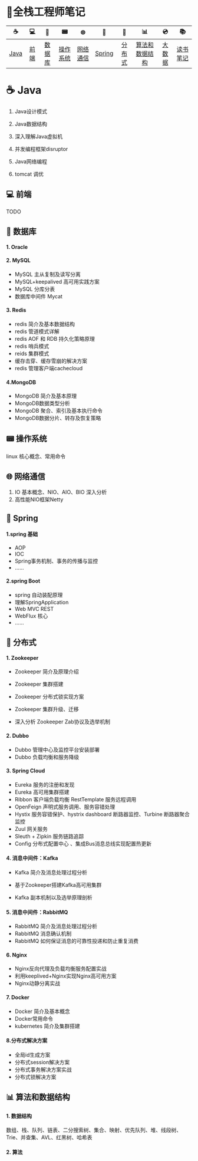 #  :memo:全栈工程师笔记



| ☕️    | 💻    | 💾      | 📟        | :globe_with_meridians: | 🌳    | 🚀 | 📊  | :cd: | :books: |
| :----: | :----: | :----: | :----: | :----: | :----: | :----: | :----: | :----: | :----: |
| <a href="#coffee-java">Java</a> | <a href="#-前端">前端</a> | <a href="#-数据库">数据库</a> | <a href="#-操作系统">操作系统</a> | <a href="#-网络通信">网络通信</a>               | <a href="#-Spring">Spring</a> | <a href="#-分布式">分布式</a> | <a href="#-算法和数据结构">算法和数据结构</a> | <a href="#cd-大数据">大数据</a> | <a href="#books-读书笔记">读书笔记</a> |

 

# :coffee: Java

1. Java设计模式

2. Java数据结构

3. 深入理解Java虚拟机

4. 并发编程框架disruptor

5. Java网络编程
6. tomcat 调优



## 💻 前端

TODO



## 💾 数据库

#### 1. Oracle



#### 2. MySQL

+ MySQL 主从复制及读写分离
+ MySQL+keepalived 高可用实践方案
+ MySQL 分库分表
+ 数据库中间件 Mycat

#### 3. Redis

+ redis 简介及基本数据结构
+ redis 管道模式详解
+ redis AOF 和 RDB 持久化策略原理
+ redis 哨兵模式
+ reids 集群模式
+ 缓存击穿、缓存雪崩的解决方案
+ redis 管理客户端cachecloud

#### 4.MongoDB

+ MongoDB 简介及基本原理
+ MongoDB数据类型分析
+ MongoDB 聚合、索引及基本执行命令
+ MongoDB数据分片、转存及恢复策略



## 📟 操作系统

linux 核心概念、常用命令



## 🌐 网络通信

1. IO 基本概念、NIO、AIO、BIO 深入分析
2. 高性能NIO框架Netty



## 🌳 Spring

#### 1.spring 基础

+ AOP
+ IOC
+ Spring事务机制、事务的传播与监控
+ ......

#### 2.spring Boot

+ spring 自动装配原理
+ 理解SpringApplication 
+ Web MVC REST 
+ WebFlux 核心
+ ......



## 🚀 分布式

#### 1. Zookeeper

+ Zookeeper 简介及原理介绍

+ Zookeeper 集群搭建
+ Zookeeper 分布式锁实现方案
+ Zookeeper  集群升级、迁移
+ 深入分析 Zookeeper  Zab协议及选举机制

#### 2. Dubbo 

+ Dubbo 管理中心及监控平台安装部署
+ Dubbo 负载均衡和服务降级

#### 3. Spring Cloud

- Eureka 服务的注册和发现
- Eureka 高可用集群搭建
- Ribbon 客户端负载均衡 RestTemplate 服务远程调用
- OpenFeign 声明式服务调用、服务容错处理
- Hystix 服务容错保护、hystrix dashboard 断路器监控、Turbine 断路器聚合监控
- Zuul 网关服务
- Sleuth + Zipkin 服务链路追踪
- Config 分布式配置中心 、集成Bus消息总线实现配置热更新

#### 4. 消息中间件：Kafka

+ Kafka 简介及消息处理过程分析

+ 基于Zookeeper搭建Kafka高可用集群
+ Kafka 副本机制以及选举原理剖析

#### 5. 消息中间件：RabbitMQ

+ RabbitMQ 简介及消息处理过程分析
+ RabbitMQ 消息确认机制
+ RabbitMQ 如何保证消息的可靠性投递和防止重复消费

#### 6. Nginx

+ Nginx反向代理及负载均衡服务配置实战
+ 利用keeplived+Nginx实现Nginx高可用方案
+ Nginx动静分离实战

#### 7. Docker

+ Docker 简介及基本概念
+ Docker常用命令
+ kubernetes  简介及集群搭建

#### 8.分布式解决方案

+ 全局id生成方案
+ 分布式session解决方案
+ 分布式事务解决方案实战
+ 分布式锁解决方案



## 📊 算法和数据结构

#### 1. 数据结构

数组、栈、队列、链表、二分搜索树、集合、映射、优先队列、堆、线段树、Trie、并查集、AVL、红黑树、哈希表

#### 2. 算法
